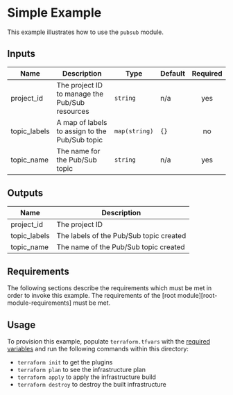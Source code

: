 # Simple Example

This example illustrates how to use the `pubsub` module.

<!-- BEGINNING OF PRE-COMMIT-TERRAFORM DOCS HOOK -->
## Inputs

| Name | Description | Type | Default | Required |
|------|-------------|------|---------|:--------:|
| project\_id | The project ID to manage the Pub/Sub resources | `string` | n/a | yes |
| topic\_labels | A map of labels to assign to the Pub/Sub topic | `map(string)` | `{}` | no |
| topic\_name | The name for the Pub/Sub topic | `string` | n/a | yes |

## Outputs

| Name | Description |
|------|-------------|
| project\_id | The project ID |
| topic\_labels | The labels of the Pub/Sub topic created |
| topic\_name | The name of the Pub/Sub topic created |

<!-- END OF PRE-COMMIT-TERRAFORM DOCS HOOK -->

## Requirements

The following sections describe the requirements which must be met in
order to invoke this example. The requirements of the
[root module][root-module-requirements] must be met.

## Usage

To provision this example, populate `terraform.tfvars` with the [required variables](#inputs) and run the following commands within
this directory:
- `terraform init` to get the plugins
- `terraform plan` to see the infrastructure plan
- `terraform apply` to apply the infrastructure build
- `terraform destroy` to destroy the built infrastructure
